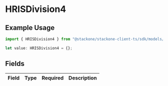# HRISDivision4

## Example Usage

```typescript
import { HRISDivision4 } from "@stackone/stackone-client-ts/sdk/models/shared";

let value: HRISDivision4 = {};
```

## Fields

| Field       | Type        | Required    | Description |
| ----------- | ----------- | ----------- | ----------- |